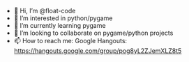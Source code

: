 - 👋 Hi, I’m @float-code
- 👀 I’m interested in python/pygame
- 🌱 I’m currently learning pygame
- 💞️ I’m looking to collaborate on pygame/python projects
- 📫 How to reach me: Google Hangouts: https://hangouts.google.com/group/pog8yL2ZJemXLZ8t5

<!---
float-code/float-code is a ✨ special ✨ repository because its `README.md` (this file) appears on your GitHub profile.
You can click the Preview link to take a look at your changes.
--->
